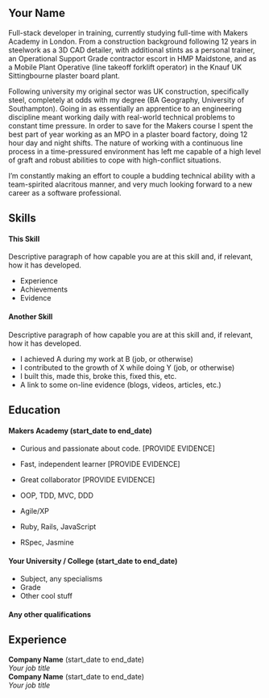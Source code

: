 ## Your Name

Full-stack developer in training, currently studying full-time with Makers Academy in London. From a construction background following 12 years in steelwork as a 3D CAD detailer, with additional stints as a personal trainer, an Operational Support Grade contractor escort in HMP Maidstone, and as a Mobile Plant Operative (line takeoff forklift operator) in the Knauf UK Sittingbourne plaster board plant.

Following university my original sector was UK construction, specifically steel, completely at odds with my degree (BA Geography, University of Southampton). Going in as essentially an apprentice to an engineering discipline meant working daily with real-world technical problems to constant time pressure. In order to save for the Makers course I spent the best part of year working as an MPO in a plaster board factory, doing 12 hour day and night shifts. The nature of working with a continuous line process in a time-pressured environment has left me capable of a high level of graft and robust abilities to cope with high-conflict situations.

I’m constantly making an effort to couple a budding technical ability with a team-spirited alacritous manner, and very much looking forward to a new career as a software professional. 

## Skills

#### This Skill

Descriptive paragraph of how capable you are at this skill and, if relevant, how it has developed.

- Experience
- Achievements
- Evidence

#### Another Skill

Descriptive paragraph of how capable you are at this skill and, if relevant, how it has developed.

- I achieved A during my work at B (job, or otherwise)
- I contributed to the growth of X while doing Y (job, or otherwise)
- I built this, made this, broke this, fixed this, etc.
- A link to some on-line evidence (blogs, videos, articles, etc.)

## Education

#### Makers Academy (start_date to end_date)

- Curious and passionate about code. [PROVIDE EVIDENCE]
- Fast, independent learner [PROVIDE EVIDENCE]
- Great collaborator [PROVIDE EVIDENCE]

- OOP, TDD, MVC, DDD
- Agile/XP
- Ruby, Rails, JavaScript
- RSpec, Jasmine

#### Your University / College (start_date to end_date)

- Subject, any specialisms
- Grade
- Other cool stuff

#### Any other qualifications

## Experience

**Company Name** (start_date to end_date)    
*Your job title*  
**Company Name** (start_date to end_date)   
*Your job title*  
